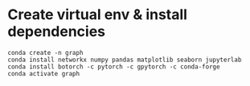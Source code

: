 # Create virtual env & install dependencies
```
conda create -n graph
conda install networkx numpy pandas matplotlib seaborn jupyterlab
conda install botorch -c pytorch -c gpytorch -c conda-forge
conda activate graph
```